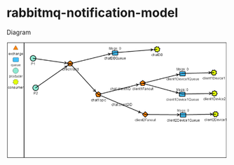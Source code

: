 rabbitmq-notification-model
===========================
Diagram

![Architecture](https://raw.githubusercontent.com/Jason-Chen/rabbitmq-notification-model/master/architecture.png)
